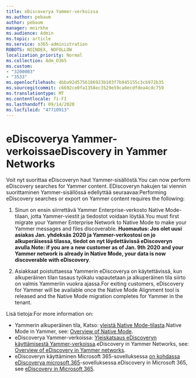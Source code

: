 ```yaml
---
title: eDiscoverya Yammer-verkoissa
ms.author: pebaum
author: pebaum
manager: mnirkhe
ms.audience: Admin
ms.topic: article
ms.service: o365-administration
ROBOTS: NOINDEX, NOFOLLOW
localization_priority: Normal
ms.collection: Adm_O365
ms.custom:
- "3200003"
- "3533"
ms.openlocfilehash: 4bba92d5756186923b103f7b945155c3cb972b35
ms.sourcegitcommit: c6692ce0fa1358ec3529e59ca0ecdfdea4cdc759
ms.translationtype: MT
ms.contentlocale: fi-FI
ms.lasthandoff: 09/14/2020
ms.locfileid: "47710913"
---
```

# <a name="ediscovery-in-yammer-networks"></a><span data-ttu-id="9e03d-102">eDiscoverya Yammer-verkoissa</span><span class="sxs-lookup"><span data-stu-id="9e03d-102">eDiscovery in Yammer Networks</span></span>

<span data-ttu-id="9e03d-103">Voit nyt suorittaa eDiscoveryn haut Yammer-sisällöstä.</span><span class="sxs-lookup"><span data-stu-id="9e03d-103">You can now perform eDiscovery searches for Yammer content.</span></span>  <span data-ttu-id="9e03d-104">EDiscoveryn hakujen tai viennin suorittaminen Yammer-sisällössä edellyttää seuraavaa:</span><span class="sxs-lookup"><span data-stu-id="9e03d-104">Performing eDiscovery searches or export on Yammer content requires the following:</span></span>

1. <span data-ttu-id="9e03d-105">Sinun on ensin siirrettävä Yammer Enterprise-verkosto Native Mode-tilaan, jotta Yammer-viestit ja tiedostot voidaan löytää.</span><span class="sxs-lookup"><span data-stu-id="9e03d-105">You must first migrate your Yammer Enterprise Network to Native Mode to make your Yammer messages and files discoverable.</span></span> <span data-ttu-id="9e03d-106">**Huomautus: Jos olet uusi asiakas Jan. yhdeksäs 2020 ja Yammer-verkostosi on jo alkuperäisessä tilassa, tiedot on nyt löydettävissä eDiscoveryn avulla**.</span><span class="sxs-lookup"><span data-stu-id="9e03d-106">**Note: if you are a new customer as of Jan. 9th 2020 and your Yammer network is already in Native Mode, your data is now discoverable with eDiscovery**.</span></span>

2. <span data-ttu-id="9e03d-107">Asiakkaat poistuttaessa Yammerin eDiscoverya on käytettävissä, kun alkuperäinen tilan tasaus työkalu vapautetaan ja alkuperäinen tila siirto on valmis Yammeriin vuokra ajassa.</span><span class="sxs-lookup"><span data-stu-id="9e03d-107">For exiting customers, eDiscovery for Yammer will be available once the Native Mode Alignment tool is released and the Native Mode migration completes for Yammer in the tenant.</span></span>

<span data-ttu-id="9e03d-108">Lisä tietoja:</span><span class="sxs-lookup"><span data-stu-id="9e03d-108">For more information on:</span></span>

- <span data-ttu-id="9e03d-109">Yammerin alkuperäinen tila, Katso: [yleistä Native Mode-tilasta](https://docs.microsoft.com/yammer/configure-your-yammer-network/overview-native-mode).</span><span class="sxs-lookup"><span data-stu-id="9e03d-109">Native Mode in Yammer, see: [Overview of Native Mode](https://docs.microsoft.com/yammer/configure-your-yammer-network/overview-native-mode).</span></span>
- <span data-ttu-id="9e03d-110">eDiscoverya Yammer-verkoissa: [Yleiskatsaus eDiscoveryn käyttämisestä Yammer-verkoissa](https://docs.microsoft.com/yammer/manage-security-and-compliance/overview-of-ediscovery).</span><span class="sxs-lookup"><span data-stu-id="9e03d-110">eDiscovery in Yammer Networks, see: [Overview of eDiscovery in Yammer networks](https://docs.microsoft.com/yammer/manage-security-and-compliance/overview-of-ediscovery).</span></span>
- <span data-ttu-id="9e03d-111">eDiscoveryn käyttäminen Microsoft 365-sovelluksessa [on kohdassa eDiscoverya microsoft 365](https://docs.microsoft.com/microsoft-365/compliance/ediscovery)-sovelluksessa.</span><span class="sxs-lookup"><span data-stu-id="9e03d-111">eDiscovery in Microsoft  365, see [eDiscovery in Microsoft 365](https://docs.microsoft.com/microsoft-365/compliance/ediscovery).</span></span>
